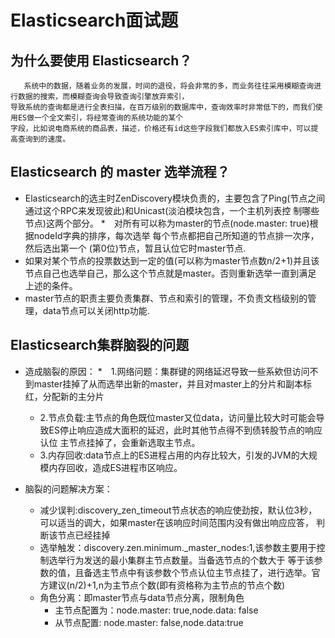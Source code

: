 # Elasticsearch面试题

## 为什么要使用 Elasticsearch？
```text
   系统中的数据，随着业务的发展，时间的退役，将会非常的多，而业务往往采用模糊查询进行数据的搜索，而模糊查询会导致查询引擎放弃索引， 
导致系统的查询都是进行全表扫描，在百万级别的数据库中，查询效率时非常低下的，而我们使用ES做一个全文索引，将经常查询的系统功能的某个
字段，比如说电商系统的商品表，描述，价格还有id这些字段我们都放入ES索引库中，可以提高查询到的速度。

```
## Elasticsearch 的 master 选举流程？
* Elasticsearch的选主时ZenDiscovery模块负责的，主要包含了Ping(节点之间通过这个RPC来发现彼此)和Unicast(淡泊模块包含，一个主机列表控
制哪些节点)这两个部分。
*　对所有可以称为master的节点(node.master: true)根据nodeId字典的排序，每次选举 每个节点都把自己所知道的节点排一次序，然后选出第一个
(第0位)节点，暂且认位它时master节点.
* 如果对某个节点的投票数达到一定的值(可以称为master节点数n/2+1)并且该节点自己也选举自己，那么这个节点就是master。否则重新选举一直到满足
上述的条件。
* master节点的职责主要负责集群、节点和索引的管理，不负责文档级别的管理，data节点可以关闭http功能.

## Elasticsearch集群脑裂的问题
* 造成脑裂的原因：
    *　1.网络问题：集群键的网络延迟导致一些系欸但访问不到master挂掉了从而选举出新的master，并且对master上的分片和副本标红，分配新的主分片
    * 2.节点负载:主节点的角色既位master又位data，访问量比较大时可能会导致ES停止响应造成大面积的延迟，此时其他节点得不到债转股节点的响应认位
        主节点挂掉了，会重新选取主节点。
    * 3.内存回收:data节点上的ES进程占用的内存比较大，引发的JVM的大规模内存回收，造成ES进程市区响应。

* 脑裂的问题解决方案：
    * 减少误判:discovery_zen_timeout节点状态的响应使劲按，默认位3秒，可以适当的调大，如果master在该响应时间范围内没有做出响应应答，
      判断该节点已经挂掉
    *  选举触发：discovery.zen.minimum._master_nodes:1,该参数主要用于控制选举行为发送的最小集群主节点数量。当备选节点的个数大于
        等于该参数的值，且备选主节点中有该参数个节点认位主节点挂了，进行选举。官方建议(n/2)+1,n为主节点个数(即有资格称为主节点的节点个数) 
    * 角色分离：即master节点与data节点分离，限制角色
        * 主节点配置为：node.master: true,node.data: false
        * 从节点配置: node.master: false,node.data:true    